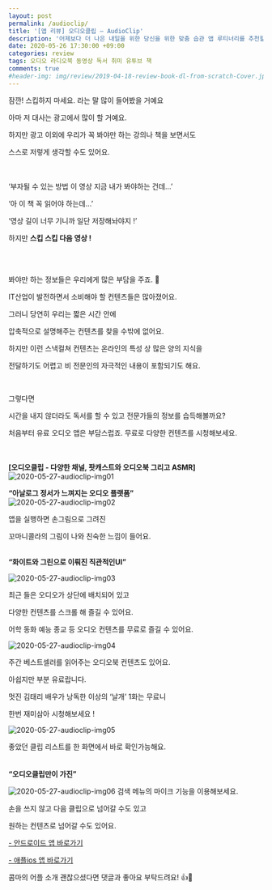 ```yaml
---
layout: post
permalink: /audioclip/
title: '[앱 리뷰] 오디오클립 – AudioClip'
description: '어제보다 더 나은 내일을 위한 당신을 위한 맞춤 습관 앱 루티너리를 추천할게요.'
date: 2020-05-26 17:30:00 +09:00
categories: review
tags: 오디오 라디오북 동영상 독서 취미 유투브 책
comments: true
#header-img: img/review/2019-04-18-review-book-dl-from-scratch-Cover.jpg
---
```


잠깐! 스킵하지 마세요. 라는 말 많이 들어봤을 거예요

아마 저 대사는 광고에서 많이 할 거예요.

하지만 광고 이외에 우리가 꼭 봐야만 하는 강의나 책을 보면서도

스스로 저렇게 생각할 수도 있어요.

<br><br> ‘부자될 수 있는 방법 이 영상 지금 내가 봐야하는 건데…’

‘아 이 책 꼭 읽어야 하는데…’

‘영상 길이 너무 기니까 일단 저장해놔야지 !’

하지만 **스킵 스킵 다음 영상 !**

<br><br>

봐야만 하는 정보들은 우리에게 많은 부담을 주죠. &#128548;

IT산업이 발전하면서 소비해야 할 컨텐츠들은 많아졌어요.

그러니 당연히 우리는 짧은 시간 안에

압축적으로 설명해주는 컨텐츠를 찾을 수밖에 없어요.

하지만 이런 스낵컬쳐 컨텐츠는 온라인의 특성 상 많은 양의 지식을

전달하기도 어렵고 비 전문인의 자극적인 내용이 포함되기도 해요.

<br>

그렇다면

시간을 내지 않더라도 독서를 할 수 있고 전문가들의 정보를 습득해볼까요?

처음부터 유료 오디오 앱은 부담스럽죠. 무료로 다양한 컨텐츠를 시청해보세요.

<br><br>
**[오디오클립 - 다양한 채널, 팟캐스트와 오디오북 그리고 ASMR]**
![2020-05-27-audioclip-img01](https://user-images.githubusercontent.com/49114645/92466009-68332b00-f20a-11ea-89fc-8b62bffa1190.jpg)<br>

**“아날로그 정서가 느껴지는 오디오 플랫폼”**
<br>
![2020-05-27-audioclip-img02](https://user-images.githubusercontent.com/49114645/92466012-69645800-f20a-11ea-869d-1cc32ea862ad.jpg)

앱을 실행하면 손그림으로 그려진

꼬마니콜라의 그림이 나와 친숙한 느낌이 들어요.
<br><br>

**“화이트와 그린으로 이뤄진 직관적인UI”**

![2020-05-27-audioclip-img03](https://user-images.githubusercontent.com/49114645/92466013-69645800-f20a-11ea-90a1-12e8df5b20cf.jpg)

최근 들은 오디오가 상단에 배치되어 있고

다양한 컨텐츠를 스크롤 해 즐길 수 있어요.

어학 동화 예능 종교 등 오디오 컨텐츠를 무료로 즐길 수 있어요.

![2020-05-27-audioclip-img04](https://user-images.githubusercontent.com/49114645/92466014-69fcee80-f20a-11ea-841e-d04b021f5a43.jpg)

주간 베스트셀러를 읽어주는 오디오북 컨텐츠도 있어요.

아쉽지만 부분 유료랍니다.

멋진 김태리 배우가 낭독한 이상의 ‘날개’ 1화는 무료니

한번 재미삼아 시청해보세요 !

![2020-05-27-audioclip-img05](https://user-images.githubusercontent.com/49114645/92466016-6a958500-f20a-11ea-9262-ddc96f6be452.jpg)

좋았던 클립 리스트를 한 화면에서 바로 확인가능해요.
<br><br><br>
**“오디오클립만이 가진”**

![2020-05-27-audioclip-img06](https://user-images.githubusercontent.com/49114645/92466017-6b2e1b80-f20a-11ea-81f5-aba0a2ad5ccb.jpg)
검색 메뉴의 마이크 기능을 이용해보세요.

손을 쓰지 않고 다음 클립으로 넘어갈 수도 있고

원하는 컨텐츠로 넘어갈 수도 있어요.


[- 안드로이드 앱 바로가기](https://play.google.com/store/apps/details?id=com.naver.naveraudio&hl=ko)

[- 애플ios 앱 바로가기](https://apps.apple.com/kr/app/%EC%98%A4%EB%94%94%EC%98%A4%ED%81%B4%EB%A6%BD-audioclip/id1192635213)
<br>

콤마의 어플 소개 괜찮으셨다면 댓글과 좋아요 부탁드려요! &#128077;&#128064;

<br>
